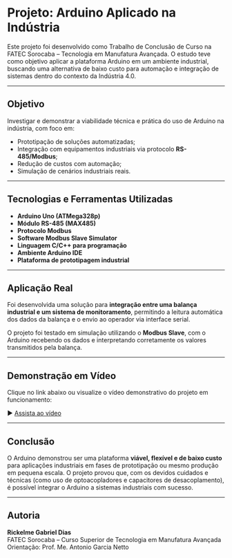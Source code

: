 # Projeto: Arduino Aplicado na Indústria

Este projeto foi desenvolvido como Trabalho de Conclusão de Curso na FATEC Sorocaba – Tecnologia em Manufatura Avançada. O estudo teve como objetivo aplicar a plataforma Arduino em um ambiente industrial, buscando uma alternativa de baixo custo para automação e integração de sistemas dentro do contexto da Indústria 4.0.

---

## Objetivo

Investigar e demonstrar a viabilidade técnica e prática do uso de Arduino na indústria, com foco em:

- Prototipação de soluções automatizadas;
- Integração com equipamentos industriais via protocolo **RS-485/Modbus**;
- Redução de custos com automação;
- Simulação de cenários industriais reais.

---

## Tecnologias e Ferramentas Utilizadas

- **Arduino Uno (ATMega328p)**
- **Módulo RS-485 (MAX485)**
- **Protocolo Modbus**
- **Software Modbus Slave Simulator**
- **Linguagem C/C++ para programação**
- **Ambiente Arduino IDE**
- **Plataforma de prototipagem industrial**

---

## Aplicação Real

Foi desenvolvida uma solução para **integração entre uma balança industrial e um sistema de monitoramento**, permitindo a leitura automática dos dados da balança e o envio ao operador via interface serial.

O projeto foi testado em simulação utilizando o **Modbus Slave**, com o Arduino recebendo os dados e interpretando corretamente os valores transmitidos pela balança.

---

## Demonstração em Vídeo

Clique no link abaixo ou visualize o vídeo demonstrativo do projeto em funcionamento:

▶️ [Assista ao vídeo](./VID-20211027-WA0006.mp4)

---

## Conclusão

O Arduino demonstrou ser uma plataforma **viável, flexível e de baixo custo** para aplicações industriais em fases de prototipação ou mesmo produção em pequena escala. O projeto provou que, com os devidos cuidados e técnicas (como uso de optoacopladores e capacitores de desacoplamento), é possível integrar o Arduino a sistemas industriais com sucesso.

---

## Autoria

**Rickelme Gabriel Dias**  
FATEC Sorocaba – Curso Superior de Tecnologia em Manufatura Avançada  
Orientação: Prof. Me. Antonio Garcia Netto
